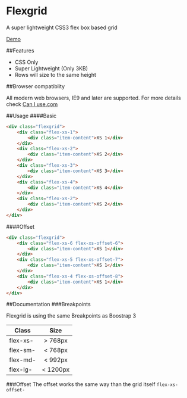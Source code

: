 # Flexgrid
A super lightweight CSS3 flex box based grid


[Demo](https://rawgit.com/xremix/Flexgrid/master/demo.html)

##Features
- CSS Only
- Super Lightweight (Only 3KB)
- Rows will size to the same height

##Browser compatiblity

All modern web browsers, IE9 and later are supported.
For more details check [Can I use.com](http://caniuse.com/#search=flex)

##Usage
####Basic
```HTML
<div class="flexgrid">
	<div class="flex-xs-1">
		<div class="item-content">XS 1</div>
	</div>
	<div class="flex-xs-2">
		<div class="item-content">XS 2</div>
	</div>
	<div class="flex-xs-3">
		<div class="item-content">XS 3</div>
	</div>
	<div class="flex-xs-4">
		<div class="item-content">XS 4</div>
	</div>
	<div class="flex-xs-2">
		<div class="item-content">XS 2</div>
	</div>
</div>
```

####Offset
```HTML
<div class="flexgrid">
	<div class="flex-xs-6 flex-xs-offset-6">
		<div class="item-content">XS 1</div>
	</div>
	<div class="flex-xs-5 flex-xs-offset-7">
		<div class="item-content">XS 1</div>
	</div>
	<div class="flex-xs-4 flex-xs-offset-8">
		<div class="item-content">XS 1</div>
	</div>
</div>
```

##Documentation
###Breakpoints

Flexgrid is using the same Breakpoints as Boostrap 3

| Class        | Size           |
| ------------- |:-------------:|
| flex-xs-      | > 768px |
| flex-sm-      | < 768px |
| flex-md-      | < 992px |
| flex-lg-      | < 1200px |

###Offset
The offset works the same way than the grid itself `flex-xs-offset-`